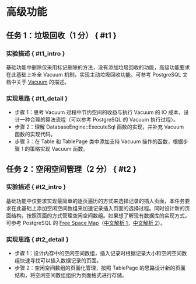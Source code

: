 # 高级功能

## 任务 1：垃圾回收（1 分） { #t1 }

### 实验描述 { #t1_intro }

基础功能中删除仅采用标记删除的方法，没有添加垃圾回收的功能，高级功能要求在此基础上补全 Vacuum 机制，实现主动垃圾回收功能。可参考 PostgreSQL 文档中关于 [Vacuum](https://www.postgresql.org/docs/current/routine-vacuuming.html) 的描述。

### 实现思路 { #t1_detail }

-   步骤 1：思考 Vacuum 过程中节约空间的收益与执行 Vacuum 的 IO 成本，设计一种合理的算法流程（可以参考 PostgreSQL 的 Vacuum 执行过程）。
-   步骤 2：理解 DatabaseEngine::ExecuteSql 函数的实现，并补充 Vacuum 函数的实现代码。
-   步骤 3：在 Table 和 TablePage 类中添加支持 Vacuum 操作的函数，根据步骤 1 的策略实现 Vacuum 函数。

## 任务 2：空闲空间管理（2 分） { #t2 }

### 实验描述 { #t2_intro }

基础功能中仅要求实现最简单的逐页遍历的方式来选择记录的插入页面，本任务要求在此基础上添加空闲空间数组来加速记录插入页面的选择过程。同时设计新的页面结构，按照页面的方式管理空闲空间数组。如果想了解现有数据库的实现方式，可参考 PostgreSQL 的 [Free Space Map](https://www.postgresql.org/docs/current/storage-fsm.html)（[中文解析 1](http://mysql.taobao.org/monthly/2019/03/06/)，[中文解析 2](https://zhmin.github.io/posts/postgresql-fsm-file/)）。

### 实现思路 { #t2_detail }

-   步骤 1：设计内存中的空闲空间数组，插入记录时根据记录大小和空闲空间数组快速寻找可以插入数据记录的页面。
-   步骤 2：空闲空间数组的页面化管理，按照 TablePage 的思路设计新的页面结构，将空闲空间数组组织为页面格式进行存储。
